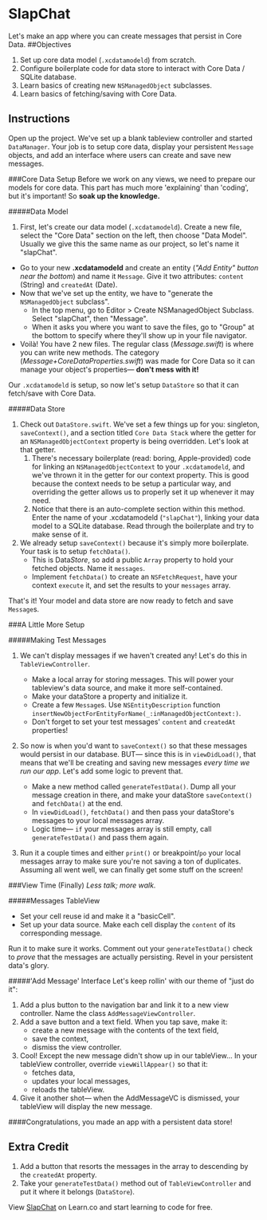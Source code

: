 
SlapChat
========
Let's make an app where you can create messages that persist in Core Data.
##Objectives
1. Set up core data model (`.xcdatamodeld`) from scratch.
2. Configure boilerplate code for data store to interact with Core Data / SQLite database.
3. Learn basics of creating new `NSManagedObject` subclasses.
4. Learn basics of fetching/saving with Core Data.

## Instructions
Open up the project. We've set up a blank tableview controller and started `DataManager`. Your job is to setup core data, display your persistent `Message` objects, and add an interface where users can create and save new messages.

###Core Data Setup
Before we work on any views, we need to prepare our models for core data. 
This part has much more 'explaining' than 'coding', but it's important! So **soak up the knowledge.**

#####Data Model

1. First, let's create our data model (`.xcdatamodeld`). Create a new file, select the "Core Data" section on the left, then choose "Data Model". Usually we give this the same name as our project, so let's name it "slapChat".
- Go to your new **.xcdatamodeld** and create an entity (*"Add Entity" button near the bottom*) and name it `Message`. Give it two attributes: `content` (String) and `createdAt` (Date).
- Now that we've set up the entity, we have to "generate the `NSManagedObject` subclass". 
   - In the top menu, go to Editor > Create NSManagedObject Subclass. Select "slapChat", then "Message". 
   - When it asks you where you want to save the files, go to "Group" at the bottom to specify where they'll show up in your file navigator. 
- Voilà! You have 2 new files. The regular class (*Message.swift*) is where you can write new methods. The category (*Message+CoreDataProperties.swift*) was made for Core Data so it can manage your object's properties— **don't mess with it!**

Our `.xcdatamodeld` is setup, so now let's setup `DataStore` so that it can fetch/save with Core Data. 

#####Data Store

1. Check out `DataStore.swift`. We've set a few things up for you: singleton, `saveContext()`, and a section titled `Core Data Stack` where the getter for an `NSManagedObjectContext` property is being overridden. Let's look at that getter.
   1. There's necessary boilerplate (read: boring, Apple-provided) code for linking an `NSManagedObjectContext` to your `.xcdatamodeld`, and we've thrown it in the getter for our context property. This is good because the context needs to be setup a particular way, and overriding the getter allows us to properly set it up whenever it may need.
   2. Notice that there is an auto-complete section within this method. Enter the name of your .xcdatamodeld (`"slapChat"`), linking your data model to a SQLite database. Read through the boilerplate and try to make sense of it.
3. We already setup `saveContext()` because it's simply more boilerplate. Your task is to setup `fetchData()`.
   - This is Data*Store*, so add a public `Array` property to hold your fetched objects. Name it `messages`.
   - Implement `fetchData()` to create an `NSFetchRequest`, have your context `execute` it, and set the results to your `messages` array.
 
That's it! Your model and data store are now ready to fetch and save `Message`s.

###A Little More Setup

#####Making Test Messages

1. We can't display messages if we haven't created any! Let's do this in `TableViewController`.
    - Make a local array for storing messages. This will power your tableview's data source, and make it more self-contained.    
	- Make your dataStore a property and initialize it. 
	- Create a few `Message`s. Use `NSEntityDescription` function `insertNewObjectForEntityForName(_:inManagedObjectContext:)`. 
	- Don't forget to set your test messages' `content` and `createdAt` properties! 
2. So now is when you'd want to `saveContext()` so that these messages would persist in our database. BUT— since this is in `viewDidLoad()`, that means that we'll be creating and saving new messages *every time we run our app*. Let's add some logic to prevent that.
    - Make a new method called `generateTestData()`. Dump all your message creation in there, and make your dataStore `saveContext()` and `fetchData()` at the end. 
    - In `viewDidLoad()`, `fetchData()` and then pass your dataStore's messages to your local messages array.
    - Logic time— `if`  your messages array is still empty, call `generateTestData()` and pass them again.

3. Run it a couple times and either `print()` or breakpoint/`po` your local messages array to make sure you're not saving a ton of duplicates. Assuming all went well, we can finally get some stuff on the screen!

###View Time (Finally)
*Less talk; more walk.*

#####Messages TableView
- Set your cell reuse id and make it a "basicCell".
- Set up your data source. Make each cell display the `content` of its corresponding message.

Run it to make sure it works. Comment out your `generateTestData()` check to *prove* that the messages are actually persisting. Revel in your persistent data's glory. 

#####'Add Message' Interface
Let's keep rollin' with our theme of "just do it":

  1. Add a plus button to the navigation bar and link it to a new view controller. Name the class `AddMessageViewController`.
  2. Add a save button and a text field. When you tap save, make it:
     -  create a new message with the contents of the text field,
     -  save the context,
     -  dismiss the view controller.
  3. Cool! Except the new message didn't show up in our tableView... In your tableView controller, override `viewWillAppear()` so that it:     
     - fetches data, 
     - updates your local messages, 
     - reloads the tableView.   
  4. Give it another shot— when the AddMessageVC is dismissed, your tableView will display the new message.

####Congratulations, you made an app with a persistent data store!

## Extra Credit

  1. Add a button that resorts the messages in the array to descending by the `createdAt` property.
  2. Take your `generateTestData()` method out of `TableViewController` and put it where it belongs (`DataStore`).

<p data-visibility='hidden'>View <a href='https://learn.co/lessons/slapchat-add' title='SlapChat'>SlapChat</a> on Learn.co and start learning to code for free.</p>
